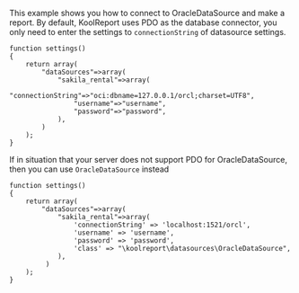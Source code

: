 This example shows you how to connect to OracleDataSource and make a report. By default, KoolReport uses PDO as the database connector, you only need to enter the settings to `connectionString` of datasource settings.

```
function settings()
{
    return array(
        "dataSources"=>array(
            "sakila_rental"=>array(
                "connectionString"=>"oci:dbname=127.0.0.1/orcl;charset=UTF8",
                "username"=>"username",
                "password"=>"password",
            ),
        )
    ); 
}    
```

If in situation that your server does not support PDO for OracleDataSource, then you can use `OracleDataSource` instead

```
function settings()
{
    return array(
        "dataSources"=>array(
            "sakila_rental"=>array(
                'connectionString' => 'localhost:1521/orcl',
                'username' => 'username',
                'password' => 'password',
                'class' => "\koolreport\datasources\OracleDataSource",
            ),
         )
    ); 
}    
```


